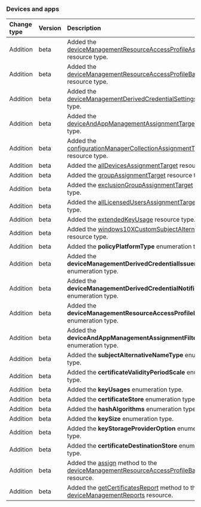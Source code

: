### Devices and apps

| **Change type** | **Version** | **Description** |
|:---|:---|:---|
|Addition|beta|Added the [deviceManagementResourceAccessProfileAssignment](https://docs.microsoft.com/en-us/graph/api/resources/intune-deviceManagementResourceAccessProfileAssignment?view=graph-rest-beta) resource type.|
|Addition|beta|Added the [deviceManagementResourceAccessProfileBase](https://docs.microsoft.com/en-us/graph/api/resources/intune-deviceManagementResourceAccessProfileBase?view=graph-rest-beta) resource type.|
|Addition|beta|Added the [deviceManagementDerivedCredentialSettings](https://docs.microsoft.com/en-us/graph/api/resources/intune-deviceManagementDerivedCredentialSettings?view=graph-rest-beta) resource type.|
|Addition|beta|Added the [deviceAndAppManagementAssignmentTarget](https://docs.microsoft.com/en-us/graph/api/resources/intune-deviceAndAppManagementAssignmentTarget?view=graph-rest-beta) resource type.|
|Addition|beta|Added the [configurationManagerCollectionAssignmentTarget](https://docs.microsoft.com/en-us/graph/api/resources/intune-configurationManagerCollectionAssignmentTarget?view=graph-rest-beta) resource type.|
|Addition|beta|Added the [allDevicesAssignmentTarget](https://docs.microsoft.com/en-us/graph/api/resources/intune-allDevicesAssignmentTarget?view=graph-rest-beta) resource type.|
|Addition|beta|Added the [groupAssignmentTarget](https://docs.microsoft.com/en-us/graph/api/resources/intune-groupAssignmentTarget?view=graph-rest-beta) resource type.|
|Addition|beta|Added the [exclusionGroupAssignmentTarget](https://docs.microsoft.com/en-us/graph/api/resources/intune-exclusionGroupAssignmentTarget?view=graph-rest-beta) resource type.|
|Addition|beta|Added the [allLicensedUsersAssignmentTarget](https://docs.microsoft.com/en-us/graph/api/resources/intune-allLicensedUsersAssignmentTarget?view=graph-rest-beta) resource type.|
|Addition|beta|Added the [extendedKeyUsage](https://docs.microsoft.com/en-us/graph/api/resources/intune-extendedKeyUsage?view=graph-rest-beta) resource type.|
|Addition|beta|Added the [windows10XCustomSubjectAlternativeName](https://docs.microsoft.com/en-us/graph/api/resources/intune-windows10XCustomSubjectAlternativeName?view=graph-rest-beta) resource type.|
|Addition|beta|Added the **policyPlatformType** enumeration type.|
|Addition|beta|Added the **deviceManagementDerivedCredentialIssuer** enumeration type.|
|Addition|beta|Added the **deviceManagementDerivedCredentialNotificationType** enumeration type.|
|Addition|beta|Added the **deviceManagementResourceAccessProfileIntent** enumeration type.|
|Addition|beta|Added the **deviceAndAppManagementAssignmentFilterType** enumeration type.|
|Addition|beta|Added the **subjectAlternativeNameType** enumeration type.|
|Addition|beta|Added the **certificateValidityPeriodScale** enumeration type.|
|Addition|beta|Added the **keyUsages** enumeration type.|
|Addition|beta|Added the **certificateStore** enumeration type.|
|Addition|beta|Added the **hashAlgorithms** enumeration type.|
|Addition|beta|Added the **keySize** enumeration type.|
|Addition|beta|Added the **keyStorageProviderOption** enumeration type.|
|Addition|beta|Added the **certificateDestinationStore** enumeration type.|
|Addition|beta|Added the [assign](https://docs.microsoft.com/en-us/graph/api/intune-deviceManagementResourceAccessProfileBase-assign?view=graph-rest-beta) method to the [deviceManagementResourceAccessProfileBase](https://docs.microsoft.com/en-us/graph/api/resources/intune-deviceManagementResourceAccessProfileBase?view=graph-rest-beta) resource.|
|Addition|beta|Added the [getCertificatesReport](https://docs.microsoft.com/en-us/graph/api/intune-deviceManagementReports-getCertificatesReport?view=graph-rest-beta) method to the [deviceManagementReports](https://docs.microsoft.com/en-us/graph/api/resources/intune-deviceManagementReports?view=graph-rest-beta) resource.|
